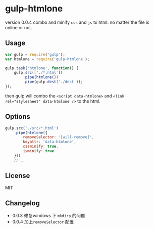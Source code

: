# gulp-htmlone

version 0.0.4
combo and minify `css` and `js` to html. no matter the file is online or not.

## Usage

```javascript
var gulp = require('gulp');
var htmlone = require('gulp-htmlone');

gulp.task('htmlone', function() {
    gulp.src(['./*.html'])
        .pipe(htmlone())
        .pipe(gulp.dest('./dest'));
});
```
then gulp will combo the `<script data-htmlone>` and `<link rel="stylesheet" data-htmlone />` to the html.

## Options
```javascript
gulp.src('./src/*.html')
    .pipe(htmlone({
    	removeSelector: '[will-remove]',
        keyattr: 'data-htmlone',
        cssminify: true,
        jsminify: true
    }))
    // ...
```

## License
MIT

## Changelog

- 0.0.3 修复windows 下 `mkdirp` 的问题
- 0.0.4 加上`removeSelector` 配置
